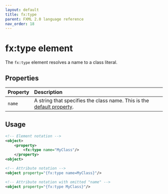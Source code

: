 ```yaml
---
layout: default
title: fx:type
parent: FXML 2.0 language reference
nav_order: 18
---
```


# fx:type element
The `fx:type` element resolves a name to a class literal.

## Properties

| Property | Description |
|:-|:-|
| `name` | A string that specifies the class name. This is the [default property](../compact-element-notation.html#default-property). |

## Usage

```xml
<!-- Element notation -->
<object>
    <property>
        <fx:type name="MyClass"/>
    </property>
<object>

<!-- Attribute notation -->
<object property="{fx:type name=MyClass}"/>

<!-- Attribute notation with omitted "name" -->
<object property="{fx:type MyClass}"/>
```